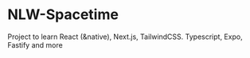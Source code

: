 # NLW-Spacetime

Project to learn React (&native), Next.js, TailwindCSS. Typescript, Expo, Fastify and more
